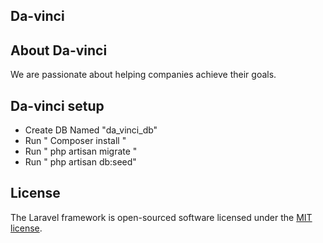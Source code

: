 ## Da-vinci


## About Da-vinci
We are passionate about helping companies achieve their goals.


##  Da-vinci setup

- Create DB Named "da_vinci_db"
- Run " Composer install "
- Run " php artisan migrate "
- Run " php artisan db:seed"

## License

The Laravel framework is open-sourced software licensed under the [MIT license](https://opensource.org/licenses/MIT).

